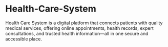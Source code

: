 # Health-Care-System
Health Care System is a digital platform that connects patients with quality medical services, offering online appointments, health records, expert consultations, and trusted health information—all in one secure and accessible place.
